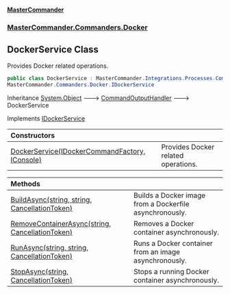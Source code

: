 #### [MasterCommander](MasterCommander.md 'MasterCommander')
### [MasterCommander.Commanders.Docker](MasterCommander.Commanders.Docker.md 'MasterCommander.Commanders.Docker')

## DockerService Class

Provides Docker related operations.

```csharp
public class DockerService : MasterCommander.Integrations.Processes.CommandOutputHandler,
MasterCommander.Commanders.Docker.IDockerService
```

Inheritance [System.Object](https://docs.microsoft.com/en-us/dotnet/api/System.Object 'System.Object') &#129106; [CommandOutputHandler](CommandOutputHandler.md 'MasterCommander.Integrations.Processes.CommandOutputHandler') &#129106; DockerService

Implements [IDockerService](IDockerService.md 'MasterCommander.Commanders.Docker.IDockerService')

| Constructors | |
| :--- | :--- |
| [DockerService(IDockerCommandFactory, IConsole)](DockerService.DockerService(IDockerCommandFactory,IConsole).md 'MasterCommander.Commanders.Docker.DockerService.DockerService(MasterCommander.Commanders.Docker.IDockerCommandFactory, MasterCommander.Core.Display.IConsole)') | Provides Docker related operations. |

| Methods | |
| :--- | :--- |
| [BuildAsync(string, string, CancellationToken)](DockerService.BuildAsync(string,string,CancellationToken).md 'MasterCommander.Commanders.Docker.DockerService.BuildAsync(string, string, System.Threading.CancellationToken)') | Builds a Docker image from a Dockerfile asynchronously. |
| [RemoveContainerAsync(string, CancellationToken)](DockerService.RemoveContainerAsync(string,CancellationToken).md 'MasterCommander.Commanders.Docker.DockerService.RemoveContainerAsync(string, System.Threading.CancellationToken)') | Removes a Docker container asynchronously. |
| [RunAsync(string, string, CancellationToken)](DockerService.RunAsync(string,string,CancellationToken).md 'MasterCommander.Commanders.Docker.DockerService.RunAsync(string, string, System.Threading.CancellationToken)') | Runs a Docker container from an image asynchronously. |
| [StopAsync(string, CancellationToken)](DockerService.StopAsync(string,CancellationToken).md 'MasterCommander.Commanders.Docker.DockerService.StopAsync(string, System.Threading.CancellationToken)') | Stops a running Docker container asynchronously. |
